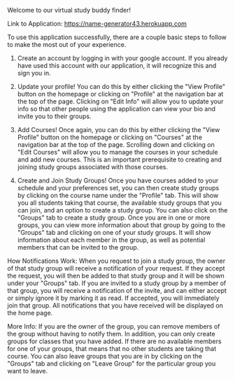 Welcome to our virtual study buddy finder!

Link to Application: https://name-generator43.herokuapp.com

To use this application successfully, there are a couple basic steps to follow to make the most out of your experience.

1. Create an account by logging in with your google account. If you already have used this account with our application, it will recognize this and sign you in.

2. Update your profile! You can do this by either clicking the "View Profile" button on the homepage or clicking on "Profile" at the navigation bar at the top of the page. Clicking on "Edit Info" will allow you to update your info so that other people using the application can view your bio and invite you to their groups.

3. Add Courses! Once again, you can do this by either clicking the "View Profile" button on the homepage or clicking on "Courses" at the navigation bar at the top of the page. Scrolling down and clicking on "Edit Courses" will allow you to manage the courses in your schedule and add new courses. This is an important prerequisite to creating and joining study groups associated with those courses.

4. Create and Join Study Groups! Once you have courses added to your schedule and your preferences set, you can then create study groups by clicking on the course name under the "Profile" tab. This will show you all students taking that course, the available study groups that you can join, and an option to create a study group. You can also click on the "Groups" tab to create a study group. Once you are in one or more groups, you can view more information about that group by going to the "Groups" tab and clicking on one of your study groups. It will show information about each member in the group, as well as potential members that can be invited to the group.


How Notifications Work: When you request to join a study group, the owner of that study group will receive a notification of your request. If they accept the request, you will then be added to that study group and it will be shown under your "Groups" tab. If you are invited to a study group by a member of that group, you will receive a notification of the invite, and can either accept or simply ignore it by marking it as read. If accepted, you will immediately join that group. All notifications that you have received will be displayed on the home page. 

More Info: If you are the owner of the group, you can remove members of the group without having to notify them. In addition, you can only create groups for classes that you have added. If there are no available members for one of your groups, that means that no other students are taking that course. You can also leave groups that you are in by clicking on the "Groups" tab and clicking on "Leave Group" for the particular group you want to leave.
